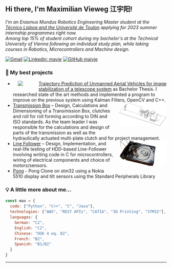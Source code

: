 <h2> Hi there, I'm Maximilian Vieweg 江宇阳!</h2>
<p><em>
I'm an Erasmus Mundus Robotics Engineering Master student at the <a href="https://www.master-mir.eu/">Técnico Lisboa and the Université de Toulon</a> applying for 2023 summer internship programmes right now. <br>
Among top 15% of student cohort during my bachelor's at the Technical University of Vienna following an individual study plan, while taking courses in Robotics, Microcontrollers and Machine design. 
</em></p>

[![Gmail](https://img.shields.io/badge/-Gmail-c14438?style=flat&logo=Gmail&logoColor=white)](mailto:maximilian.vieweg@gmail.com)
[![Linkedin: mavie](https://img.shields.io/badge/-LinkedIn-blue?style=flat-square&logo=Linkedin&logoColor=white&link=https://www.linkedin.com/in/mavie/)](https://www.linkedin.com/in/mavie/)
[![GitHub majvie](https://img.shields.io/github/followers/majvie?label=follow&style=social)](https://github.com/majvie)

### 🌱 My best projects

- <img align="right" src="https://www.acin.tuwien.ac.at/file/project/iat/OptoFence/optofence_overview-2-300x298.jpg" width="65" style="margin-bottom: 15px; padding-left: 15px; float: left; border-radius: 10%;"/> <a href="https://www.acin.tuwien.ac.at/en/project/optofence/">Trajectory Prediction of Unmanned Aerial Vehicles for image stabilization of a telescope system</a> as Bachelor Thesis. I researched state of the art methods and implemented a program to improve on the previous system using Kalman Filters, OpenCV and C++.
- <img align="right" src="assets/transmission_box.png" width="150" style="padding-bottom: 15px; padding-left: 15px; float: right;clear:both;border-radius: 10px;"><a href="https://github.com/majvie/transmission_box">Transmission Box</a> – Design, Calculations and Dimensioning of a Transmission Box, clutches and roll for roll forming according to DIN and ISO standards. As the team leader I was responsible for the calculations and design of parts of the transmission as well as the hydraulically actuated multi-plate clutch and for project management. 
- <img align="right" src="assets/line_follower.png" width="150" style="padding-bottom: 15px; padding-left: 15px; float: right;clear:both;"><a href="https://github.com/majvie/line_follower">Line Follower</a> – Design, Implementation, and real-life testing of HDD-based Line-Follower involving writing code in C for microcontrollers, wiring of electrical components and choice of motors/sensors. 
- <a href="https://github.com/majvie/pong">Pong</a> - Pong Clone on stm32 using a Nokia 5510 display and tilt sensors using the Standard Peripherals Library

### 💡 A little more about me...  

```javascript
const max = {
  code: ["Python", "C++", "C", "Java"],
  technologies: ["AWS", "REST APIs", "CATIA", "3D Printing", "STM32"],
  languages: {
    German: "C2",
    English: "C2",
    Chinese: "HSK 4 eq. B2",
    French: "B2", 
    Spanish: "B1/B2"
  }
}
```


---
